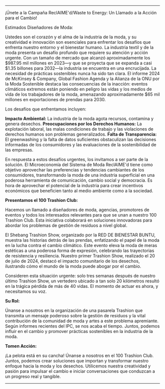 ---

¡Únete a la Campaña ReclAIME'd/Waste to Energy: Un Llamado a la Acción para el Cambio!

Estimados Diseñadores de Moda:

Ustedes son el corazón y el alma de la industria de la moda, y su creatividad e innovación son esenciales para enfrentar los desafíos que enfrenta nuestro entorno y el bienestar humano. La industria textil y de la moda presenta un desafío profundo que requiere su atención y acción urgente. Con un tamaño de mercado que alcanzó aproximadamente los $987.95 mil millones en 2023—y que se proyecta que se expanda a casi $1.35 billones para 2032—la industria se encuentra en una encrucijada. La necesidad de prácticas sostenibles nunca ha sido tan clara. El informe 2024 de McKinsey & Company, Global Fashion Agenda y la Alianza de la ONU por la Moda Sostenible destaca las consecuencias de la inacción: eventos climáticos extremos están poniendo en peligro las vidas y los medios de vida de los trabajadores de la moda, amenazando aproximadamente $65 mil millones en exportaciones de prendas para 2030.

Los desafíos que enfrentamos incluyen:

**Impacto Ambiental:** La industria de la moda agota recursos, contamina y genera desechos.
**Preocupaciones por los Derechos Humanos:** La explotación laboral, las malas condiciones de trabajo y las violaciones de derechos humanos son problemas generalizados.
**Falta de Transparencia:** El greenwashing y la falta de datos suficientes obstaculizan las decisiones informadas de los consumidores y las evaluaciones de la sostenibilidad de las empresas.

En respuesta a estos desafíos urgentes, los invitamos a ser parte de la solución. El Microeconomía del Sistema de Moda ReclAIME'd tiene como objetivo aprovechar las preferencias y tendencias cambiantes de los consumidores, transformando la moda de una industria superficial en una poderosa herramienta de comunicación, cambio social y democracia. Es hora de aprovechar el potencial de la industria para crear incentivos económicos que beneficien tanto al medio ambiente como a la sociedad.

**Presentamos el 100 Trashion Club:**

Hacemos un llamado a diseñadores de moda, agencias, promotores de eventos y todos los interesados relevantes para que se unan a nuestro 100 Trashion Club. Esta iniciativa colaborará en soluciones innovadoras para abordar los problemas de gestión de residuos a nivel global.

El Shebang Trashion Show, organizado por la RED DE BIENESTAR BUNTU, muestra las historias detrás de las prendas, enfatizando el papel de la moda en la lucha contra el cambio climático. Este evento eleva la moda de meras estéticas a una poderosa forma de expresión, celebrando las trayectorias de resistencia y resiliencia. Nuestro primer Trashion Show, realizado el 20 de julio de 2024, destacó el impacto comunitario de los desechos, ilustrando cómo el mundo de la moda puede abogar por el cambio.

Consideren esta situación urgente: solo tres semanas después de nuestro último Trashion Show, un vertedero ubicado a tan solo 20 kilómetros resultó en la trágica pérdida de más de 40 vidas. El momento de actuar es ahora, y necesitamos su voz.

**Su Rol:**

Únanse a nosotros en la organización de una pasarela Trashion que transmita un mensaje poderoso sobre la gestión de residuos y la vital contribución de la comunidad de moda y artes a este problema apremiante. Según informes recientes del IPC, se nos acaba el tiempo. Juntos, podemos influir en el cambio y promover prácticas sostenibles en la industria de la moda.

**Tomen Acción:**

¡La pelota está en su cancha! Únanse a nosotros en el 100 Trashion Club. Juntos, podemos crear soluciones que importan y transformar nuestro enfoque hacia la moda y los desechos. Utilicemos nuestra creatividad y pasión para impulsar el cambio e iniciar conversaciones que conduzcan a un progreso real y tangible.

---